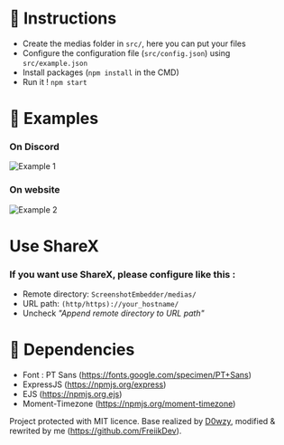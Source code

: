 
# 📰 Instructions
- Create the medias folder in `src/`, here you can put your files
- Configure the configuration file (`src/config.json`) using `src/example.json`
- Install packages (`npm install` in the CMD)
- Run it ! `npm start`

# 🔎 Examples
### On Discord
<img alt="Example 1" src="https://s.voltbot.xyz/medias/CFij.png" target="_blank" />

### On website
<img alt="Example 2" src="https://s.voltbot.xyz/medias/H7na.png" target="_blank" />

# Use ShareX
### If you want use ShareX, please configure like this :
- Remote directory: `ScreenshotEmbedder/medias/`
- URL path: `(http/https)://your_hostname/`
- Uncheck *"Append remote directory to URL path"*

# 📙 Dependencies
- Font : PT Sans (https://fonts.google.com/specimen/PT+Sans)
- ExpressJS (https://npmjs.org/express)
- EJS (https://npmjs.org.ejs)
- Moment-Timezone (https://npmjs.org/moment-timezone)

Project protected with MIT licence. Base realized by [D0wzy](https://github.com/D0wzy), modified & rewrited by me (https://github.com/FreiikDev).
